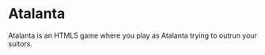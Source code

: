 Atalanta
========

Atalanta is an HTML5 game where you play as Atalanta trying to outrun your suitors.
